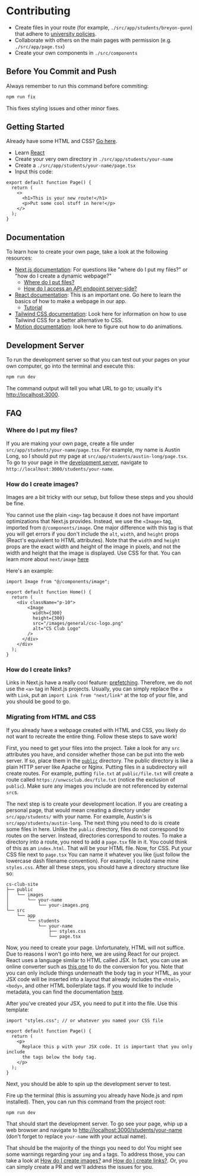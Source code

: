 # Contributing

- Create files in your route (for example, `./src/app/students/breyon-gunn`)
  that adhere to [university
  policies](https://www.unwsp.edu/about-us/christian-values/declaration-of-christian-community/).
- Collaborate with others on the main pages with permission (e.g.
  `./src/app/page.tsx`)
- Create your own components in `./src/components`

## Before You Commit and Push

Always remember to run this command before commiting:

```bash
npm run fix
```

This fixes styling issues and other minor fixes.

## Getting Started

Already have some HTML and CSS? [Go here](#migrating-from-html-and-css).

- Learn [React](https://react.dev)
- Create your very own directory in `./src/app/students/your-name`
- Create a `./src/app/students/your-name/page.tsx`
- Input this code:

```tsx
export default function Page() {
  return (
    <>
      <h1>This is your new route!</h1>
      <p>Put some cool stuff in here!</p>
    </>
  );
}
```

## Documentation

To learn how to create your own page, take a look at the following resources:

- [Next.js documentation](https://nextjs.org/docs): For questions like "where
  do I put my files?" or "how do I create a dynamic webpage?"
  - [Where do I put
    files?](https://nextjs.org/docs/app/getting-started/layouts-and-pages)
  - [How do I access an API endpoint
    server-side?](https://nextjs.org/docs/app/building-your-application/data-fetching/fetching)
- [React documentation](https://react.dev/reference/react): This is an
  important one. Go here to learn the basics of how to make a webpage in our
  app.
  - [Tutorial](https://react.dev/reference/react)
- [Tailwind CSS
  documentation](https://tailwindcss.com/docs/styling-with-utility-classes):
  Look here for information on how to use Tailwind CSS for a better alternative
  to CSS.
- [Motion documentation](https://motion.dev/docs/react-quick-start): look here
  to figure out how to do animations.

## Development Server

To run the development server so that you can test out your pages on your own
computer, go into the terminal and execute this:

```bash
npm run dev
```

The command output will tell you what URL to go to; usually it's
<http://localhost:3000>.

## FAQ

### Where do I put my files?

If you are making your own page, create a file under
`src/app/students/your-name/page.tsx`. For example, my name is Austin Long, so
I should put my page at `src/app/students/austin-long/page.tsx`. To go to your
page in the [development server](#development-server), navigate to
`http://localhost:3000/students/your-name`.

### How do I create images?

Images are a bit tricky with our setup, but follow these steps and you should
be fine.

You cannot use the plain `<img>` tag because it does not have important
optimizations that Next.js provides. Instead, we use the `<Image>` tag,
imported from `@/components/image`. One major difference with this tag is that you will
get errors if you don't include the `alt`, `width`, and `height` props (React's
equivalent to HTML attributes). Note that the `width` and `height` props are
the exact width and height of the image in pixels, and not the width and height
that the image is displayed. Use CSS for that. You can learn more about
`next/image`
[here](https://nextjs.org/docs/pages/api-reference/components/image)

Here's an example:

```tsx
import Image from "@/components/image";

export default function Home() {
  return (
    <div className="p-10">
        <Image
          width={300}
          height={300}
          src="/images/general/csc-logo.png"
          alt="CS Club Logo"
        />
      </div>
    </div>
  );
}
```

### How do I create links?

Links in Next.js have a really cool feature:
[prefetching](https://nextjs.org/docs/app/building-your-application/routing/linking-and-navigating#2-prefetching).
Therefore, we do not use the `<a>` tag in Next.js projects. Usually, you can
simply replace the `a` with `Link`, put an `import Link from "next/link"` at
the top of your file, and you should be good to go.

### Migrating from HTML and CSS

If you already have a webpage created with HTML and CSS, you likely do not want
to recreate the entire thing. Follow these steps to save work!

First, you need to get your files into the project. Take a look for any `src`
attributes you have, and consider whether those can be put into the web server.
If so, place them in the [`public`](public) directory. The public directory is
like a plain HTTP server like Apache or Nginx. Putting files in a subdirectory
will create routes. For example, putting `file.txt` at `public/file.txt` will
create a route called `https://unwcsclub.dev/file.txt` (notice the exclusion of
`public`). Make sure any images you include are not referenced by external
`src`s.

The next step is to create your development location. If you are creating a
personal page, that would mean creating a directory under `src/app/students/`
with your name. For example, Austin's is `src/app/students/austin-long`. The
next thing you need to do is create some files in here. Unlike the `public`
directory, files do not correspond to routes on the server. Instead,
directories correspond to routes. To make a directory into a route, you need to
add a `page.tsx` file in it. You could think of this as an `index.html`. That
will be your HTML file. Now, for CSS. Put your CSS file next to `page.tsx` You
can name it whatever you like (just follow the lowercase dash filename
convention). For example, I could name mine `styles.css`. After all these
steps, you should have a directory structure like so:

```tree
cs-club-site
├── public
│   └── images
│       └── your-name
│           └── your-images.png
└── src
    └── app
        └── students
            └── your-name
                ├── styles.css
                └── page.tsx
```

Now, you need to create your page. Unfortunately, HTML will not suffice. Due to
reasons I won't go into here, we are using React for our project. React uses a
language similar to HTML called JSX. In fact, you can use an online converter
such as [this one](https://transform.tools/html-to-jsx) to do the conversion
for you. Note that you can only include things underneath the body tag in your
HTML, as your JSX code will be inserted into a layout that already includes the
`<html>`, `<body>`, and other HTML boilerplate tags. If you would like to
include metadata, you can find the documentation
[here](https://nextjs.org/docs/app/building-your-application/optimizing/metadata).

After you've created your JSX, you need to put it into the file. Use this
template:

```tsx
import "styles.css"; // or whatever you named your CSS file

export default function Page() {
  return (
    <p>
      Replace this p with your JSX code. It is important that you only include
      the tags below the body tag.
    </p>
  );
}
```

Next, you should be able to spin up the development server to test.

Fire up the terminal (this is assuming you already have Node.js and npm
installed). Then, you can run this command from the project root:

```bash
npm run dev
```

That should start the development server. To go see your page, whip up a web
browser and navigate to <http://localhost:3000/students/your-name> (don't
forget to replace `your-name` with your actual name).

That should be the majority of the things you need to do! You might see some
warnings regarding your `img` and `a` tags. To address those, you can take a
look at [How do I create images?](#how-do-i-create-images%3F) and [How do I
create links?](#how-do-i-create-links%3F). Or, you can simply create a PR and
we'll address the issues for you.
